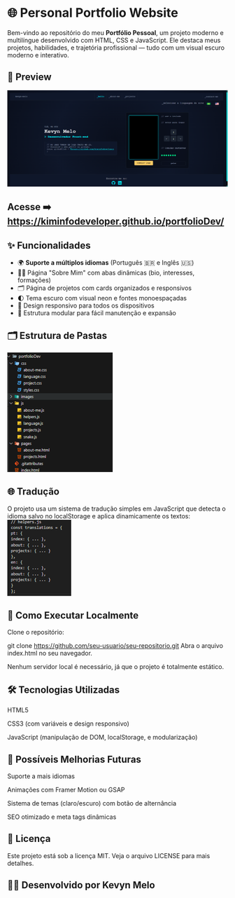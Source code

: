 # 🌐 Personal Portfolio Website

Bem-vindo ao repositório do meu **Portfólio Pessoal**, um projeto moderno e multilíngue desenvolvido com HTML, CSS e JavaScript. Ele destaca meus projetos, habilidades, e trajetória profissional — tudo com um visual escuro moderno e interativo.

## 📸 Preview

![Portfolio Preview](./images/portfoliopreview.png)

## Acesse ➡️ https://kiminfodeveloper.github.io/portfolioDev/

## ✨ Funcionalidades

-   🌍 **Suporte a múltiplos idiomas** (Português 🇧🇷 e Inglês 🇺🇸)
-   🧑‍💻 Página "Sobre Mim" com abas dinâmicas (bio, interesses, formações)
-   🗂️ Página de projetos com cards organizados e responsivos
-   🌓 Tema escuro com visual neon e fontes monoespaçadas
-   📱 Design responsivo para todos os dispositivos
-   📁 Estrutura modular para fácil manutenção e expansão

## 🗂️ Estrutura de Pastas

![Estrutura-da-Pasta](./images/estrutura.png)

## 🌐 Tradução

O projeto usa um sistema de tradução simples em JavaScript que detecta o idioma salvo no localStorage e aplica dinamicamente os textos:
![Estrutura-de-Helpers](./images/helpers.png)

## 🚀 Como Executar Localmente

Clone o repositório:

git clone https://github.com/seu-usuario/seu-repositorio.git
Abra o arquivo index.html no seu navegador.

Nenhum servidor local é necessário, já que o projeto é totalmente estático.

## 🛠️ Tecnologias Utilizadas

HTML5

CSS3 (com variáveis e design responsivo)

JavaScript (manipulação de DOM, localStorage, e modularização)

## 📌 Possíveis Melhorias Futuras

Suporte a mais idiomas

Animações com Framer Motion ou GSAP

Sistema de temas (claro/escuro) com botão de alternância

SEO otimizado e meta tags dinâmicas

## 📄 Licença

Este projeto está sob a licença MIT. Veja o arquivo LICENSE para mais detalhes.

## 👨‍💻 Desenvolvido por Kevyn Melo
